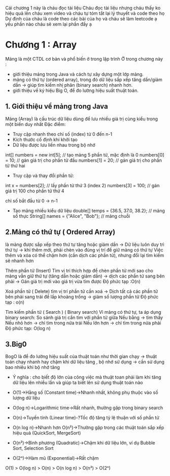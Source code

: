 Cái chương 1 này là cháu đọc tài liệu 
Cháu đọc tài liệu nhưng cháu thấy ko hiệu quả lên cháu xem video và cháu tự tóm tắt lại lý thuyết và code theo họ
Dự định của cháu là code theo các bài của họ và cháu sẽ làm leetcode ạ
yếu phần nào cháu sẽ xem lại phần đấy ạ

# Chương 1 : Array
Mảng là một CTDL cơ bản và phổ biến ở trong lập trình
Ở trong chương này :
- giới thiệu mảng trong Java và cách tự xây dựng một lớp mảng.
- mảng có thứ tự (ordered array), trong đó dữ liệu sắp xếp tăng dần/giảm dần → giúp tìm kiếm nhị phân (binary search) nhanh hơn.
- giới thiệu về ký hiệu Big O, để đo lường hiệu suất thuật toán.


<!-- ## 1.Ví dụ minh hoạ 
Bài toán yêu cầu quản lý cầu thủ nên cần 1 chương trình để điểm danh
- Thêm ( insert) khi một cầu thủ đến sân
- Tìm ( search) xem cầu thủ đó có mặt không
- Xoá ( delete) khi cầu thủ đó đi về

Về chương trình có các button
- Ins để chèn dữ liệu
- Find để tìm kiếm dữ liệu
- Del để xoá
- New để tạo 1 mảng mới với kích thước tuỳ chọn
- Fill để điền dữ liệu ngẫu nhiên từ 0-999

Insertion
- Mảng có 20 ô và 10 phần tử , ở chế độ No Dups ( k lặp lại) 
- Nhấn nút Ins để chèn dữ liệu  -> nhập số áo  -> xác nhận -> phần từ ( số + màu ngãu nhiêu)
- Chèn sẽ được thêm vào ô kế tiếp
- Nếu lặp trùng số thì sẽ thông báo lỗi

Searching
- Nhập Find -> nhập số áo cần tìm -> thuật toán duyệt từ index =0 -> mỗi lần ấn index sẽ tăng dần và kiểm tra index tương ứng
- Nếu tìm thấy -> Thông báo và dừng lại (trong bài này ở chế đọ No dups) 
- Nếu không tìm thấy -> duyệt hết dữ liệu và thông báo
=> Trung bình cần N/2 bước để tìm thấy và xấu nhất là N bước
Tìm kiếm(N buoc)sẽ chậm hơn nhiều so với insert ( N bước )
 -->
## 1. Giới thiệu về mảng trong Java
Mảng (Array) là cấu trúc dữ liệu dùng để lưu nhiều giá trị cùng kiểu trong một biến duy nhất
Đặc điểm:
- Truy cập nhanh theo chỉ số (index) từ 0 đến n-1
- Kích thước cố định khi khởi tạo
- Dữ liệu được lưu liền nhau trong bộ nhớ

int[] numbers = new int[5]; // tạo mảng 5 phần tử, mặc định là 0
numbers[0] = 10;            // gán giá trị cho phần tử đầu
numbers[1] = 20;            // gán giá trị cho phần tử thứ hai

- Truy cập và thay đổi phần tử:

int x = numbers[2];   // lấy phần tử thứ 3 (index 2)
numbers[3] = 100;     // gán giá trị 100 cho phần tử thứ 4

chỉ số bắt đầu từ 0 -> n-1

- Tạo mảng nhiều kiểu dữ liệu
double[] temps = {36.5, 37.0, 38.2};  // mảng số thực
String[] names = {"Alice", "Bob"};    // mảng chuỗi


    
## 2.Mảng có thứ tự ( Ordered Array)
là mảng được sắp xếp theo thứ tự tăng hoặc giảm dần -> Dữ liệu luôn duy trì thứ tự → khi thêm mới, phải chèn vào đúng vị trí để giữ mảng có thứ tự
Việc thêm và xóa có thể chậm hơn (cần dịch các phần tử), nhưng đổi lại tìm kiếm sẽ nhanh hơn

Thêm phần tử (Insert) 
Tìm vị trí thích hợp để chèn phần tử mới sao cho mảng vẫn giữ thứ tự (tăng dần hoặc giảm dần) -> dịch các phần tử sang bên phải -> Gán giá trị mới vào giá trị vừa tìm được
Độ phức tạp :O(n)

Xoá phần tử ( Delete)
tìm vị trí phần tử cần xoá -> Dịch tất cả các phần tử bên phải sang trái để lấp khoảng trống -> giảm số lượng phần tử
Độ phức tạp : o(n)

Tìm kiếm phần tử ( Search ) ( Binary search)
Vì mảng có thứ tự, ta áp dụng binary search:
So sánh giá trị cần tìm với phần tử giữa
Nếu bằng → tìm thấy
Nếu nhỏ hơn → chỉ tìm trong nửa trái
Nếu lớn hơn → chỉ tìm trong nửa phải
Độ phức tạp: O(log n)

## 3.Big0
BogO là để đo lường hiệu suất của thuật toán như thời gian chạy -> thuật toán chạy nhanh hay chậm khi dữ liệu  tăng , bộ nhớ sử dụng -> cần sử dụng bao nhiêu khi bộ nhớ tăng

- Ý nghĩa : cho biết độ lớn của công việc mà thuật toan phải làm khi tăng dữ liệu lên nhiều lần và giúp ta biết lên sử dụng thuật toán nào

- O(1)->Hằng số (Constant time)->Nhanh nhất, không phụ thuộc vào số lượng dữ liệu
- O(log n)->Logarithmic time->Rất nhanh, thường gặp trong binary search
- O(n)->Tuyến tính (Linear time)-?Tốc độ tăng tỷ lệ thuận với số phần tử
- O(n log n)->Nhanh hơn O(n²)->Thường gặp trong các thuật toán sắp xếp hiệu quả (QuickSort, MergeSort)
 - O(n²)->Bình phương (Quadratic)->Chậm khi dữ liệu lớn, ví dụ Bubble Sort, Selection Sort
 - O(2ⁿ)->Hàm mũ (Exponential)->Rất chậm

O(1) > O(log n) > O(n) > O(n log n) > O(n²) >  O(2ⁿ)

